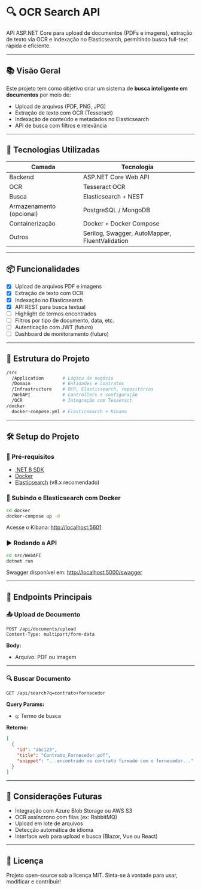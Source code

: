 ﻿# 🔍 OCR Search API

API ASP.NET Core para upload de documentos (PDFs e imagens), extração de texto via OCR e indexação no Elasticsearch, permitindo busca full-text rápida e eficiente.

---

## 📚 Visão Geral

Este projeto tem como objetivo criar um sistema de **busca inteligente em documentos** por meio de:
- Upload de arquivos (PDF, PNG, JPG)
- Extração de texto com OCR (Tesseract)
- Indexação de conteúdo e metadados no Elasticsearch
- API de busca com filtros e relevância

---

## 🚀 Tecnologias Utilizadas

| Camada | Tecnologia |
|--------|------------|
| Backend | ASP.NET Core Web API |
| OCR | Tesseract OCR |
| Busca | Elasticsearch + NEST |
| Armazenamento (opcional) | PostgreSQL / MongoDB |
| Containerização | Docker + Docker Compose |
| Outros | Serilog, Swagger, AutoMapper, FluentValidation |

---

## 📦 Funcionalidades

- [x] Upload de arquivos PDF e imagens
- [x] Extração de texto com OCR
- [x] Indexação no Elasticsearch
- [x] API REST para busca textual
- [ ] Highlight de termos encontrados
- [ ] Filtros por tipo de documento, data, etc.
- [ ] Autenticação com JWT (futuro)
- [ ] Dashboard de monitoramento (futuro)

---

## 📁 Estrutura do Projeto

```bash
/src
  /Application       # Lógica de negócio
  /Domain            # Entidades e contratos
  /Infrastructure    # OCR, Elasticsearch, repositórios
  /WebAPI            # Controllers e configuração
  /OCR               # Integração com Tesseract
/docker
  docker-compose.yml # Elasticsearch + Kibana
```

---

## 🛠️ Setup do Projeto

### 🔧 Pré-requisitos

- [.NET 8 SDK](https://dotnet.microsoft.com/en-us/download)
- [Docker](https://www.docker.com/)
- [Elasticsearch](https://www.elastic.co/elasticsearch/) (v8.x recomendado)

### 🚨 Subindo o Elasticsearch com Docker

```bash
cd docker
docker-compose up -d
```

Acesse o Kibana: [http://localhost:5601](http://localhost:5601)

### ▶️ Rodando a API

```bash
cd src/WebAPI
dotnet run
```

Swagger disponível em: [http://localhost:5000/swagger](http://localhost:5000/swagger)

---

## 🔐 Endpoints Principais

### 📤 Upload de Documento

```http
POST /api/documents/upload
Content-Type: multipart/form-data
```

**Body:**
- Arquivo: PDF ou imagem

---

### 🔍 Buscar Documento

```http
GET /api/search?q=contrato+fornecedor
```

**Query Params:**
- `q`: Termo de busca

**Retorno:**
```json
[
  {
    "id": "abc123",
    "title": "Contrato_Fornecedor.pdf",
    "snippet": "...encontrado no contrato firmado com o fornecedor..."
  }
]
```

---

## 🧠 Considerações Futuras

- Integração com Azure Blob Storage ou AWS S3
- OCR assíncrono com filas (ex: RabbitMQ)
- Upload em lote de arquivos
- Detecção automática de idioma
- Interface web para upload e busca (Blazor, Vue ou React)

---

## 📄 Licença

Projeto open-source sob a licença MIT. Sinta-se à vontade para usar, modificar e contribuir!
